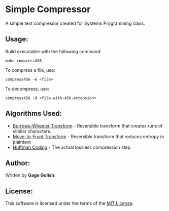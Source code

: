 # Simple Compressor

A simple text compressor created for Systems Programming class.

## Usage:

Build executable with the following command:

```
make compress456
```

To compress a file, use:

```
compress456 -e <file>
```

To decompress, use:

```
compress456 -d <file-with-456-extension>
```

## Algorithms Used:

* [Burrows-Wheeler Transform](https://en.wikipedia.org/wiki/Burrows%E2%80%93Wheeler_transform) - Reversible transform that creates runs of similar characters.
* [Move-to-Front Transform](https://en.wikipedia.org/wiki/Move-to-front_transform) - Reversible transform that reduces entropy in plaintext
* [Huffman Coding](https://en.wikipedia.org/wiki/Huffman_coding) - The actual lossless compression step

## Author:

Written by **Gage Golish**.

## License:

This software is licensed under the terms of the [MIT License](https://github.com/ggolish/SimpleCompressor/blob/master/LICENSE.md).
